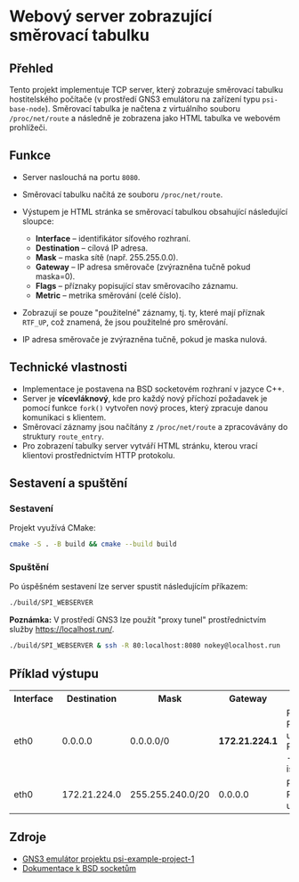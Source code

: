 ﻿
# Webový server zobrazující směrovací tabulku

## Přehled
Tento projekt implementuje TCP server, který zobrazuje směrovací tabulku hostitelského počítače (v prostředí GNS3 emulátoru na zařízení typu `psi-base-node`). Směrovací tabulka je načtena z virtuálního souboru `/proc/net/route` a následně je zobrazena jako HTML tabulka ve webovém prohlížeči.

## Funkce
- Server naslouchá na portu `8080`.
- Směrovací tabulku načítá ze souboru `/proc/net/route`.
- Výstupem je HTML stránka se směrovací tabulkou obsahující následující sloupce:
  - **Interface** – identifikátor síťového rozhraní.
  - **Destination** – cílová IP adresa.
  - **Mask** – maska sítě (např. 255.255.0.0).
  - **Gateway** – IP adresa směrovače (zvýrazněna tučně pokud maska=0).
  - **Flags** – příznaky popisující stav směrovacího záznamu.
  - **Metric** – metrika směrování (celé číslo).

- Zobrazují se pouze "použitelné" záznamy, tj. ty, které mají příznak `RTF_UP`, což znamená, že jsou použitelné pro směrování.
- IP adresa směrovače je zvýrazněna tučně, pokud je maska nulová.

## Technické vlastnosti
- Implementace je postavena na BSD socketovém rozhraní v jazyce C++.
- Server je **vícevláknový**, kde pro každý nový příchozí požadavek je pomocí funkce `fork()` vytvořen nový proces, který zpracuje danou komunikaci s klientem.
- Směrovací záznamy jsou načítány z `/proc/net/route` a zpracovávány do struktury `route_entry`.
- Pro zobrazení tabulky server vytváří HTML stránku, kterou vrací klientovi prostřednictvím HTTP protokolu.

## Sestavení a spuštění
### Sestavení
Projekt využívá CMake:
```bash
cmake -S . -B build && cmake --build build
```
### Spuštění
Po úspěšném sestavení lze server spustit následujícím příkazem:
```bash
./build/SPI_WEBSERVER
```

**Poznámka:** V prostředí GNS3 lze použít "proxy tunel" prostřednictvím služby https://localhost.run/.
```bash
./build/SPI_WEBSERVER & ssh -R 80:localhost:8080 nokey@localhost.run
```
## Příklad výstupu
<table><tbody><tr><th>Interface</th><th>Destination</th><th>Mask</th><th>Gateway</th><th>Flags</th><th>Metric</th></tr><tr><td>eth0</td><td>0.0.0.0</td><td>0.0.0.0/0</td><td><b>172.21.224.1</b></td><td>RTF_UP - Route is usable.<br>RTF_GATEWAY - Destination is a gateway.<br></td><td>0</td></tr><tr><td>eth0</td><td>172.21.224.0</td><td>255.255.240.0/20</td><td>0.0.0.0</td><td>RTF_UP - Route is usable.<br></td><td>0</td></tr></tbody></table>

## Zdroje
- [GNS3 emulátor projektu psi-example-project-1](https://home.zcu.cz/~maxmilio/PSI/psi-example-project-1.gns3project)
- [Dokumentace k BSD socketům](https://docs.freebsd.org/en/books/developers-handbook/sockets/)
